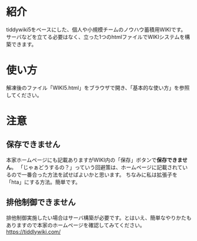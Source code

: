 # 紹介
tiddywiki5をベースにした、個人や小規模チームのノウハウ蓄積用WIKIです。
サーバなどを立てる必要はなく、立った1つのhtmlファイルでWIKIシステムを構築できます。

# 使い方
解凍後のファイル「WIKI5.html」をブラウザで開き、「基本的な使い方」を参照してください。

# 注意
## 保存できません
本家ホームページにも記載ありますがWIKI内の「保存」ボタンで**保存できません**。
「じゃぁどうするの？」っていう回避策は、ホームページに記載されているので一番合った方法を試せばよいかと思います。
ちなみに私は拡張子を「hta」にする方法。簡単です。

## 排他制御できません
排他制御実施したい場合はサーバ構築が必要です。とはいえ、簡単なやりかたもありますので本家のホームページを確認してみてください。
https://tiddlywiki.com/
